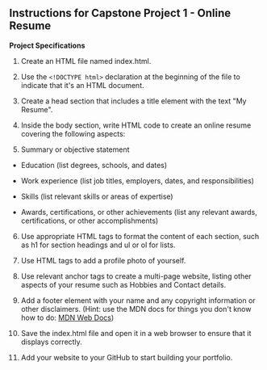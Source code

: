 ## Instructions for Capstone Project 1 - Online Resume

**Project Specifications**

1. Create an HTML file named index.html.

2. Use the `<!DOCTYPE html>` declaration at the beginning of the file to indicate that it's an HTML document.

3. Create a head section that includes a title element with the text "My Resume".

4. Inside the body section, write HTML code to create an online resume covering the following aspects:

5. Summary or objective statement

- Education (list degrees, schools, and dates)

- Work experience (list job titles, employers, dates, and responsibilities)

- Skills (list relevant skills or areas of expertise)

- Awards, certifications, or other achievements (list any relevant awards, certifications, or other accomplishments)

6. Use appropriate HTML tags to format the content of each section, such as h1 for section headings and ul or ol for lists.

7. Use HTML tags to add a profile photo of yourself.

8. Use relevant anchor tags to create a multi-page website, listing other aspects of your resume such as Hobbies and Contact details.

9. Add a footer element with your name and any copyright information or other disclaimers. (Hint: use the MDN docs for things you don't know how to do: [MDN Web Docs](https://developer.mozilla.org/en-US/docs/Web/HTML/Element/footer)) 
10. Save the index.html file and open it in a web browser to ensure that it displays correctly.

11. Add your website to your GitHub to start building your portfolio.

